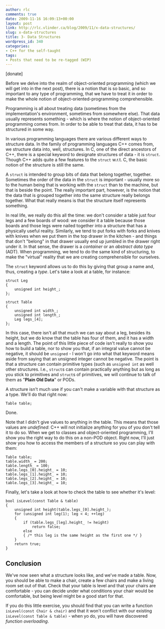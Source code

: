 ```yaml
---
author: rlc
comments: true
date: 2009-11-16 16:09:13+00:00
layout: post
link: http://rlc.vlinder.ca/blog/2009/11/x-data-structures/
slug: x-data-structures
title: 3- Data Structures
wordpress_id: 340
categories:
- C++ for the self-taught
tags:
- Posts that need to be re-tagged (WIP)
---
```


[donate]

Before we delve into the realm of object-oriented programming (which we will get into in the next post), there is a notion that is so basic, and so important to any type of programming, that we have to treat it in order to make the whole notion of object-oriented-programming comprehensible.
<!--more-->
Programming is all about treating data (sometimes from the implementation's environment, sometimes from somewhere else). That data usually represents something - which is where the notion of object-oriented programming comes from. In order to be able to treat that data, it has to be structured in some way.

In various programming languages there are various different ways to structure data. In the family of programming languages C++ comes from, we structure data into, well, structures. In C, one of the direct ancestors of C++, there is a special keyword to designate structures of data - it is `struct`. Though C++ adds quite a few features to the `struct` w.r.t. C, the basic notion of the structure is still the same.

A `struct` is intended to group bits of data that belong together, together. Sometimes the order of the data in the `struct` is important - usually more so to the human being that is working with the `struct` than to the machine, but that is beside the point. The really important part, however, is the notion that the data that is grouped together into the same structure really belongs together. What that really means is that the structure itself represents something.

In real life, we really do this all the time: we don't consider a table just four legs and a few boards of wood: we consider it a table because those boards and those legs were nailed together into a structure that has a physically useful reality. Similarly, we tend to put forks with forks and knives with knives when we put them in the top drawer in the kitchen - and things that don't "belong" in that drawer usually end up jumbled in the drawer right under it. In that sense, the drawer is a _container_ or an _abstract data type_ (ADT). When programming, we tend to do the same kind of structuring, to make the "virtual" reality that we are creating comprehensible for ourselves.

The `struct` keyword allows us to do this by giving that group a name and, thus, creating a _type_. Let's take a look at a table, for instance: 
    
    struct Leg
    {
        unsigned int height_;
    };
    
    struct Table
    {
        unsigned int width_;
        unsigned int length_;
        Leg legs_[4];
    };

In this case, there isn't all that much we can say about a leg, besides its height, but we do know that the table has four of them, and it has a width and a length. The point of this little piece of code isn't really to show you how to build a table, nor to show you that, if an integral value cannot be negative, it should be `unsigned` - I won't go into what that keyword means aside from saying that an unsigned integer cannot be negative. The point is that a structure can contain primitive types (such as `unsigned int` as well other structures. I.e., `struct`s can contain practically anything but as long as you stick to primitives and `struct`s of primitives, we will continue to talk of them as "**Plain Old Data**" or PODs.

A structure isn't much use if you can't make a variable with that structure as a type. We'll do that right now: 
    
    Table table;

Done.

Note that I didn't give values to anything in the table. This means that those values are _undefined_: C++ will not initialize anything for you of you don't tell it to do so. When we get to classes and object-oriented programming, I'll show you the right way to do this on a non-POD object. Right now, I'll just show you how to access the members of a structure so you can play with them: 
    
    Table table;
    table.width_ = 200;
    table.length_ = 100;
    table.legs_[0].height_ = 10;
    table.legs_[1].height_ = 10;
    table.legs_[2].height_ = 10;
    table.legs_[3].height_ = 10;



Finally, let's take a look at how to check the table to see whether it's level:
    
    bool isLevel(const Table & table)
    {
        unsigned int height(table.legs_[0].height_);
        for (unsigned int leg(1); leg < 4; ++leg)
        {
            if (table.legs_[leg].height_ != height)
                return false;
            else
            { /* this leg is the same height as the first one */ }
        }
        return true;
    }





## Conclusion


We've now seen what a structure looks like, and we've made a table. Now, you should be able to make a chair, create a few chairs and make a living room set out of that. Check that your table is level and that your chairs are comfortable - you can decide under what conditions your chair would be comfortable, but being level might be a good start for that.

If you do this little exercise, you should find that you can write a function `isLevel(const Chair & chair)` and that it won't conflict with our existing `isLevel(const Table & table)` - when yo do, you will have discovered _function overloading_.
